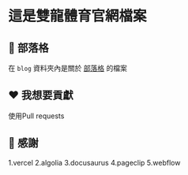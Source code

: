 # 這是雙龍體育官網檔案
## 📝 部落格

在 `blog` 資料夾內是關於 [部落格](https://yeecord.com/blog/) 的檔案

## ❤️ 我想要貢獻
使用Pull requests

## 🙏 感謝
1.vercel
2.algolia
3.docusaurus
4.pageclip
5.webflow

